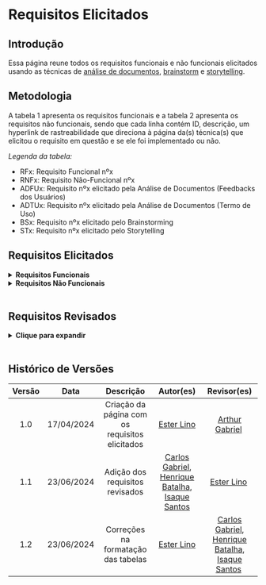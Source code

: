 # Requisitos Elicitados

## Introdução

Essa página reune todos os requisitos funcionais e não funcionais elicitados usando as técnicas de [análise de documentos](https://requisitos-de-software.github.io/2024.1-Gov.br/#/elicitacao/analise_documentos), [brainstorm](https://requisitos-de-software.github.io/2024.1-Gov.br/#/elicitacao/brainstorm) e [storytelling](https://requisitos-de-software.github.io/2024.1-Gov.br/#/elicitacao/storytelling).

## Metodologia

A tabela 1 apresenta os requisitos funcionais e a tabela 2 apresenta os requisitos não funcionais, sendo que cada linha contém ID, descrição, um hyperlink de rastreabilidade que direciona à página da(s) técnica(s) que elicitou o requisito em questão e se ele foi implementado ou não.

*Legenda da tabela:*

- RFx: Requisito Funcional nºx
- RNFx: Requisito Não-Funcional nºx
- ADFUx: Requisito nºx elicitado pela Análise de Documentos (Feedbacks dos Usuários)
- ADTUx: Requisito nºx elicitado pela Análise de Documentos (Termo de Uso)
- BSx: Requisito nºx elicitado pelo Brainstorming
- STx: Requisito nºx elicitado pelo Storytelling

## Requisitos Elicitados

<details><summary><b>Requisitos Funcionais</b></summary>

<p style="text-align: center"><b><a id="tab_1" style="visibility: hidden;"></a>Tabela 1</b> - Requisitos funcionais</p>

|  Tipo  |                                Descrição                                |                                  Rastreabilidade                                 | Implementado |
|:------:|:-----------------------------------------------------------------------:|:--------------------------------------------------------------------------------:|:------------:|
| RF01 | O sistema deve possuir uma funcionalidade de reconhecimento facial para autenticação do usuário. | [ADFU01](https://requisitos-de-software.github.io/2024.1-Gov.br/#/elicitacao/analise_documentos) | Sim |
| RF02 | O sistema deve permitir que os usuários recuperem suas senhas através de métodos seguros e eficientes. | [ADFU02](https://requisitos-de-software.github.io/2024.1-Gov.br/#/elicitacao/analise_documentos) | Sim |
| RF03 | O sistema deve oferecer verificação em duas etapas como uma camada adicional de segurança para os usuários. | [ADFU03](https://requisitos-de-software.github.io/2024.1-Gov.br/#/elicitacao/analise_documentos) | Sim |
| RF04 | O sistema deve permitir que os usuários utilizem suas credenciais para acessar diferentes serviços governamentais de forma centralizada. | [ADFU04](https://requisitos-de-software.github.io/2024.1-Gov.br/#/elicitacao/analise_documentos) | Sim |
| RF05 | O sistema deve facilitar o processo de mudança de celular pelo usuário, permitindo a transferência de segurança e autenticações sem necessidade de cancelar e recriar a conta. | [ADFU05](https://requisitos-de-software.github.io/2024.1-Gov.br/#/elicitacao/analise_documentos) | Sim |
| RF06 | O sistema deve notificar os usuários de quaisquer acessos não autorizados ou mudanças críticas na segurança de suas contas. | [ADFU06](https://requisitos-de-software.github.io/2024.1-Gov.br/#/elicitacao/analise_documentos) | Sim |
| RF07 | O sistema deve permitir a autenticação do usuário utilizando métodos como biometria facial e validação biográfica. | [ADTU01](https://requisitos-de-software.github.io/2024.1-Gov.br/#/elicitacao/analise_documentos) | Sim |
| RF08 | O sistema deve permitir ao usuário acessar, atualizar e excluir seus dados pessoais.                                    | [ADTU02](https://requisitos-de-software.github.io/2024.1-Gov.br/#/elicitacao/analise_documentos) | Sim |
| RF09 | O sistema deve oferecer funcionalidades para recuperação de conta através de SMS, e-mail ou suporte direto.             | [ADTU03](https://requisitos-de-software.github.io/2024.1-Gov.br/#/elicitacao/analise_documentos) | Sim |
| RF10 | O sistema deve permitir aos usuários visualizar e gerenciar documentos digitais associados à sua conta.                 | [ADTU04](https://requisitos-de-software.github.io/2024.1-Gov.br/#/elicitacao/analise_documentos) | Sim |
| RF11 | O sistema deve oferecer uma funcionalidade de Prova de Vida para verificação de beneficiários de programas de previdência ou assistência social. | [ADTU05](https://requisitos-de-software.github.io/2024.1-Gov.br/#/elicitacao/analise_documentos) | Sim |
| RF12 | O aplicativo deve permitir que os usuários se autentiquem de forma segura, usando credenciais únicas, como CPF e senha | [BS01](https://requisitos-de-software.github.io/2024.1-Gov.br/#/elicitacao/brainstorm) | Sim |
| RF13 | O usuário deve ser capaz de logar com as credências do gov.br                                                          | [BS02](https://requisitos-de-software.github.io/2024.1-Gov.br/#/elicitacao/brainstorm) | Sim |
| RF14 | O usuário deve conseguir visualizar seus documentos                                                                    | [BS03](https://requisitos-de-software.github.io/2024.1-Gov.br/#/elicitacao/brainstorm) | Sim |
| RF15 | O usuário deve conseguir agendar serviços específicos                                                                  | [BS04](https://requisitos-de-software.github.io/2024.1-Gov.br/#/elicitacao/brainstorm) | Não |
| RF16 | O usuário deve conseguir emitir/baixar certidões                                                                       | [BS05](https://requisitos-de-software.github.io/2024.1-Gov.br/#/elicitacao/brainstorm) | Sim |
| RF17 | O usuário deve conseguir se logar no aplicativo                                                                        | [BS06](https://requisitos-de-software.github.io/2024.1-Gov.br/#/elicitacao/brainstorm) | Sim |
| RF18 | O login deve possuir autenticação em dois fatores                                                                      | [BS07](https://requisitos-de-software.github.io/2024.1-Gov.br/#/elicitacao/brainstorm) | Sim |
| RF19 | O usuário deve conseguir assinar documentos digitalmente                                                               | [BS08](https://requisitos-de-software.github.io/2024.1-Gov.br/#/elicitacao/brainstorm) | Sim |
| RF20 | O usuário deve conseguir se inscrever em concursos públicos                                                            | [BS09](https://requisitos-de-software.github.io/2024.1-Gov.br/#/elicitacao/brainstorm) | Não |
| RF21 | O usuário deve conseguir consultar programas do governo                                                                | [BS10](https://requisitos-de-software.github.io/2024.1-Gov.br/#/elicitacao/brainstorm) | Não |
| RF22 | O usuário deve conseguir se conectar com o Detran                                                                      | [BS11](https://requisitos-de-software.github.io/2024.1-Gov.br/#/elicitacao/brainstorm) | Não |
| RF23 | O usuário deve conseguir se conectar com o NIS                                                                         | [BS12](https://requisitos-de-software.github.io/2024.1-Gov.br/#/elicitacao/brainstorm) | Não |
| RF24 | O usuário deve conseguir se conectar com o ID Jovem                                                                    | [BS13](https://requisitos-de-software.github.io/2024.1-Gov.br/#/elicitacao/brainstorm) | Não |
| RF25 | O usuário deve conseguir usar o aplicativo para pagar impostos trabalhistas                                            | [BS14](https://requisitos-de-software.github.io/2024.1-Gov.br/#/elicitacao/brainstorm) | Não |
| RF26 | O usuário deve conseguir obter o código de acesso                                                                      | [BS15](https://requisitos-de-software.github.io/2024.1-Gov.br/#/elicitacao/brainstorm) | Sim |
| RF27 | O aplicativo deve possuir ferramentas de acessibilidade (Alto contraste, aumentar a fonte, audiodescrição)             | [BS16](https://requisitos-de-software.github.io/2024.1-Gov.br/#/elicitacao/brainstorm) | Não |
| RF28 | Como usuário, desejo acessar o aplicativo gov.br de forma rápida e intuitiva.  | [ST01](https://requisitos-de-software.github.io/2024.1-Gov.br/#/elicitacao/storytelling) | Sim |
| RF29 | Como usuário, desejo encontrar facilmente o serviço de agendamento na Receita Federal. | [ST02](https://requisitos-de-software.github.io/2024.1-Gov.br/#/elicitacao/storytelling) |  Sim |
| RF30 | Como usuário, desejo acessar as funções de assinatura digital para agilizar a assinatura de documentos. | [ST03](https://requisitos-de-software.github.io/2024.1-Gov.br/#/elicitacao/storytelling) | Sim |
| RF31 | Como usuário, desejo agendar atendimentos em órgãos públicos através do aplicativo.            | [ST04](https://requisitos-de-software.github.io/2024.1-Gov.br/#/elicitacao/storytelling) | Não |
| RF32 | Como usuário, desejo consultar informações sobre benefícios sociais através do aplicativo.     | [ST05](https://requisitos-de-software.github.io/2024.1-Gov.br/#/elicitacao/storytelling) | Não |
| RF33 | Como usuário, desejo acessar a função de carteira digital no aplicativo.                      | [ST06](https://requisitos-de-software.github.io/2024.1-Gov.br/#/elicitacao/storytelling) | Não |
| RF34 | Como usuário, desejo continuar recebendo minha aposentadoria através da função de prova de vida. | [ST07](https://requisitos-de-software.github.io/2024.1-Gov.br/#/elicitacao/storytelling) | Não |
| RF35 | Como usuário, desejo uma navegação intuitiva para buscar processos e documentos.               | [ST08](https://requisitos-de-software.github.io/2024.1-Gov.br/#/elicitacao/storytelling) | Sim |
| RF36 | Como usuário, desejo garantir a segurança na transmissão e armazenamento de documentos sensíveis. | [ST09](https://requisitos-de-software.github.io/2024.1-Gov.br/#/elicitacao/storytelling) | Sim |
| RF37 | Como usuário, desejo eficiência no agendamento e acompanhamento de processos.                 | [ST10](https://requisitos-de-software.github.io/2024.1-Gov.br/#/elicitacao/storytelling) | Sim |
| RF38 | Como usuário, desejo receber atualizações relevantes sobre processos e benefícios sociais.    | [ST11](https://requisitos-de-software.github.io/2024.1-Gov.br/#/elicitacao/storytelling) | Sim |
| RF39 | Como usuário, desejo substituir minha carteira física por uma versão digital no aplicativo.   | [ST12](https://requisitos-de-software.github.io/2024.1-Gov.br/#/elicitacao/storytelling) | Não |
| RF40 | Como usuário, desejo acesso rápido aos meus documentos no celular, sem a necessidade de documentos físicos. | [ST13](https://requisitos-de-software.github.io/2024.1-Gov.br/#/elicitacao/storytelling) | Sim |
| RF41 | Como usuário, desejo poder acessar meus documentos mesmo sem conexão com a internet.          | [ST14](https://requisitos-de-software.github.io/2024.1-Gov.br/#/elicitacao/storytelling) | Não |
| RF42 | Como usuário, desejo garantir a privacidade das informações pessoais.                         | [ST15](https://requisitos-de-software.github.io/2024.1-Gov.br/#/elicitacao/storytelling) | Sim |

<font size="2"><p style="text-align: center"><b>Fonte: <a href="https://github.com/esteerlino">Ester Lino</a></p></font>

</details>

<details><summary>Requisitos Não Funcionais</summary>

<p style="text-align: center"><b><a id="tab_1" style="visibility: hidden;"></a>Tabela 2</b> - Requisitos não funcionais</p>

|  Tipo  |                                Descrição                                |                                  Rastreabilidade                                 | Implementado |
|:------:|:-----------------------------------------------------------------------:|:--------------------------------------------------------------------------------:|:------------:|
| RNF01 | O sistema deve ser estável e confiável, funcionando corretamente sem travamentos ou fechamentos inesperados. | [ADFU07](https://requisitos-de-software.github.io/2024.1-Gov.br/#/elicitacao/analise_documentos) | Sim |
| RNF02 | A interface do sistema deve ser clara e fácil de usar, evitando complexidades desnecessárias que possam confundir os usuários. | [ADFU08](https://requisitos-de-software.github.io/2024.1-Gov.br/#/elicitacao/analise_documentos) | Sim |
| RNF03 | As funcionalidades críticas, como reconhecimento facial e autenticação, devem ser otimizadas para operar de maneira rápida e eficiente. | [ADFU09](https://requisitos-de-software.github.io/2024.1-Gov.br/#/elicitacao/analise_documentos) | Sim |
| RNF04 | O sistema deve assegurar o tratamento adequado dos dados sensíveis de acordo com a legislação (LGPD).                     | [ADTU06](https://requisitos-de-software.github.io/2024.1-Gov.br/#/elicitacao/analise_documentos) | Sim |
| RNF05 | O sistema deve obter consentimento explícito dos usuários para o tratamento de seus dados pessoais.                        | [ADTU07](https://requisitos-de-software.github.io/2024.1-Gov.br/#/elicitacao/analise_documentos) | Sim |
| RNF06 | O sistema deve ser acessível através de diferentes dispositivos e navegadores.                                             | [ADTU08](https://requisitos-de-software.github.io/2024.1-Gov.br/#/elicitacao/analise_documentos) | Sim |
| RNF07 | O sistema deve implementar múltiplos níveis de segurança de acesso (bronze, prata, ouro).                                  | [ADTU09](https://requisitos-de-software.github.io/2024.1-Gov.br/#/elicitacao/analise_documentos) | Sim |
| RNF08 | O sistema deve ser acessível e disponível para todos os usuários, garantindo acessibilidade para usuários com deficiências e oferecendo suporte a múltiplas plataformas e navegadores. | [ADTU10](https://requisitos-de-software.github.io/2024.1-Gov.br/#/elicitacao/analise_documentos) | Sim |
| RNF09 | O aplicativo deve ser seguro e confiável, protegendo os dados dos usuários                                      | [BS17](https://requisitos-de-software.github.io/2024.1-Gov.br/#/elicitacao/brainstorm) | Sim |
| RNF10 | O login deve ser feito de maneira rápida e segura                                                               | [BS18](https://requisitos-de-software.github.io/2024.1-Gov.br/#/elicitacao/brainstorm) | Não |
| RNF11 | O aplicativo deve ser acessível a pessoas com deficiência                                                       | [BS19](https://requisitos-de-software.github.io/2024.1-Gov.br/#/elicitacao/brainstorm) | Não |
| RNF12 | O aplicativo deve exigir que a senha do usuário possua obrigatoriamente letras, números e caracteres especiais. | [BS20](https://requisitos-de-software.github.io/2024.1-Gov.br/#/elicitacao/brainstorm) | Não |
| RNF13 | O aplicativo deve ser intuitivo e fácil de usar                                                                 | [BS21](https://requisitos-de-software.github.io/2024.1-Gov.br/#/elicitacao/brainstorm) | Não |
| RNF14 | O aplicativo deve ter boa performance e ser estável                                                             | [BS22](https://requisitos-de-software.github.io/2024.1-Gov.br/#/elicitacao/brainstorm) | Não |
| RNF15 | O aplicativo deve ter suporte ao cliente eficiente                                                              | [BS23](https://requisitos-de-software.github.io/2024.1-Gov.br/#/elicitacao/brainstorm) | Não |
| RNF16 | Segurança: O aplicativo deve garantir a segurança dos dados pessoais dos usuários.            | [ST16](https://requisitos-de-software.github.io/2024.1-Gov.br/#/elicitacao/storytelling)  | Sim |
| RNF17 | Usabilidade: A interface do aplicativo deve ser simples e fácil de usar.                      | [ST17](https://requisitos-de-software.github.io/2024.1-Gov.br/#/elicitacao/storytelling)  | Sim |
| RNF18 | Eficiência: O aplicativo deve ser rápido no acesso e no agendamento de serviços.               | [ST18](https://requisitos-de-software.github.io/2024.1-Gov.br/#/elicitacao/storytelling) | Sim |
| RNF19 | Acessibilidade: O aplicativo deve ser acessível mesmo sem conexão com a internet.              | [ST19](https://requisitos-de-software.github.io/2024.1-Gov.br/#/elicitacao/storytelling) | Não |
| RNF20 | Confiabilidade: O aplicativo deve manter a integridade dos documentos e informações consultadas. | [ST20](https://requisitos-de-software.github.io/2024.1-Gov.br/#/elicitacao/storytelling) | Sim |
| RNF21 | Atualização: O aplicativo deve manter os usuários informados sobre novidades e atualizações importantes. | [ST21](https://requisitos-de-software.github.io/2024.1-Gov.br/#/elicitacao/storytelling) | Sim |
| RNF22 | Privacidade: Garantir que as informações dos usuários não sejam compartilhadas sem permissão. | [ST22](https://requisitos-de-software.github.io/2024.1-Gov.br/#/elicitacao/storytelling)  | Sim |

<font size="2"><p style="text-align: center"><b>Fonte: <a href="https://github.com/esteerlino">Ester Lino</a></p></font>

</details>

<br>

## Requisitos Revisados

<details><summary>Clique para expandir</summary>

## Observações

- Em 15 de junho de 2024, foi publicada a Lei nº 14.522/2024, que altera a Lei Geral de Proteção de Dados (LGPD) e reforça as medidas de segurança para proteção de dados pessoais. O sistema gov.br foi atualizado para atender às novas exigências da lei.

## Desenvolvimento

A tabela 3 apresenta os requisitos funcionais que foram revisados e não alterados.

- Significado de "Sim":
Na coluna "Status Anterior": Indica que o requisito já estava implementado no sistema em um momento específico no passado, antes da análise da tabela.
Na coluna "Status Atual": Indica que o requisito continua implementado no sistema e está disponível para uso pelos usuários no momento da análise da tabela.

- Significado de "Não":
Na coluna "Status Anterior": Indica que o requisito não estava implementado no sistema em um momento específico no passado, antes da análise da tabela.
Na coluna "Status Atual": Indica que o requisito ainda não foi implementado no sistema e não está disponível para uso pelos usuários no momento da análise da tabela.

<p style="text-align: center"><b><a id="tab_1" style="visibility: hidden;"></a>Tabela 3</b> - Requisitos funcionais</p>

| ID | Requisito | Status Anterior | Status Atual | Observações | Rastreabilidade |
|---|---|---|---|---|---|
| RF11 | O aplicativo deve permitir que os usuários se autentiquem de forma segura, usando credenciais únicas, como CPF e senha. | Sim | Sim | Funcionalidade já implementada na versão atual do aplicativo. | [BS01](https://requisitos-de-software.github.io/2024.1-Gov.br/#/elicitacao/brainstorm) |
| RF12 | O usuário deve ser capaz de logar com as credenciais do gov.br. | Sim | Sim | Funcionalidade já implementada na versão atual do aplicativo. | [BS02](https://requisitos-de-software.github.io/2024.1-Gov.br/#/elicitacao/brainstorm) |
| RF13 | O usuário deve conseguir visualizar seus documentos. | Sim | Sim | Funcionalidade já implementada na versão atual do aplicativo. |  [BS03](https://requisitos-de-software.github.io/2024.1-Gov.br/#/elicitacao/brainstorm) |
| RF15 | O usuário deve conseguir emitir/baixar certidões. | Sim | Sim | Funcionalidade já implementada na versão atual do aplicativo. | [BS05](https://requisitos-de-software.github.io/2024.1-Gov.br/#/elicitacao/brainstorm) |
| RF16 | O usuário deve conseguir se logar no aplicativo. | Sim | Sim | Funcionalidade já implementada na versão atual do aplicativo. | [BS06](https://requisitos-de-software.github.io/2024.1-Gov.br/#/elicitacao/brainstorm) |
| RF17 | O login deve possuir autenticação em dois fatores. | IGUAL AO REQ RF03 | 
| RF18 | O usuário deve conseguir assinar documentos digitalmente. | Sim | Sim | Funcionalidade já implementada na versão atual do aplicativo. | [BS08](https://requisitos-de-software.github.io/2024.1-Gov.br/#/elicitacao/brainstorm) |
| RF25 | O usuário deve conseguir obter o código de acesso. | Sim | Sim | Funcionalidade já implementada na versão atual do aplicativo. | [BS15](https://requisitos-de-software.github.io/2024.1-Gov.br/#/elicitacao/brainstorm) |
| RF27 | Como usuário, desejo acessar o aplicativo gov.br de forma rápida e intuitiva. | Sim | Sim | Interface do aplicativo foi aprimorada para facilitar a navegação e o uso. | [ST01](https://requisitos-de-software.github.io/2024.1-Gov.br/#/elicitacao/storytelling) |
| RF28 | Como usuário, desejo encontrar facilmente o serviço de agendamento na Receita Federal. | Sim | Sim | Funcionalidade de busca foi aprimorada para facilitar a localização de serviços específicos. | [ST02](https://requisitos-de-software.github.io/2024.1-Gov.br/#/elicitacao/storytelling) |
| RF29 | Como usuário, desejo acessar as funções de assinatura digital para agilizar a assinatura de documentos. | Sim | Sim | Processo de assinatura digital foi simplificado e otimizado. | [ST03](https://requisitos-de-software.github.io/2024.1-Gov.br/#/elicitacao/storytelling) |
| RF32 | Como usuário, desejo acessar a função de carteira digital no aplicativo. | Sim | Sim | Funcionalidade de busca foi aprimorada para facilitar a localização de processos e documentos. | [ST06](https://requisitos-de-software.github.io/2024.1-Gov.br/#/elicitacao/storytelling) |
| RF33 | Como usuário, desejo continuar recebendo minha aposentadoria através da função de prova de vida. | Sim | Sim | Medidas de segurança foram reforçadas para proteger dados sensíveis. | [ST07](https://requisitos-de-software.github.io/2024.1-Gov.br/#/elicitacao/storytelling) |
| RF34 | Como usuário, desejo uma navegação intuitiva para buscar processos e documentos. | Sim | Sim | Processo de alteração de informações pessoais foi simplificado e otimizado. | [ST08](https://requisitos-de-software.github.io/2024.1-Gov.br/#/elicitacao/storytelling) |
| RF35 | Como usuário, desejo garantir a segurança na transmissão e armazenamento de documentos sensíveis. | Sim | Sim | Função de ajuda foi implementada no aplicativo, com acesso a FAQs e canais de contato. | [ST09](https://requisitos-de-software.github.io/2024.1-Gov.br/#/elicitacao/storytelling) |
| RF36 | Como usuário, desejo eficiência no agendamento e acompanhamento de processos. | Sim | Sim | Área de agendamento foi otimizada para facilitar o acesso e a marcação de consultas e serviços. | [ST10](https://requisitos-de-software.github.io/2024.1-Gov.br/#/elicitacao/storytelling) |
| RF37 | Como usuário, desejo receber atualizações relevantes sobre processos e benefícios sociais.  | Sim | Sim | Processo de recuperação de senha foi simplificado e otimizado. | [ST11](https://requisitos-de-software.github.io/2024.1-Gov.br/#/elicitacao/storytelling) |
| RF38 | Como usuário, desejo substituir minha carteira física por uma versão digital no aplicativo.| Sim | Sim | Interface do aplicativo foi aprimorada para ser mais clara, intuitiva e fácil de usar. | [ST12](https://requisitos-de-software.github.io/2024.1-Gov.br/#/elicitacao/storytelling) |
| RF39 | Como usuário, desejo acesso rápido aos meus documentos no celular, sem a necessidade de documentos físicos. | Sim | Sim | Suporte para biometria foi implementado no aplicativo, permitindo login e autenticação mais seguros. | [ST13](https://requisitos-de-software.github.io/2024.1-Gov.br/#/elicitacao/storytelling) |
| RF40 | Como usuário, desejo poder acessar meus documentos mesmo sem conexão com a internet.   | Sim | Sim | Aplicativo foi aprimorado para oferecer uma experiência mais completa e facilitar as interações dos usuários. | [ST14](https://requisitos-de-software.github.io/2024.1-Gov.br/#/elicitacao/storytelling) |

<font size="2"><p style="text-align: center"><b>Fonte: <a href="https://github.com/TheCarlosRamos">Carlos Gabriel</a>, <a href="https://github.com/HeBatalha">Henrique Batalha</a> e <a href="https://github.com/IsaqueSH">Isaque Santos</a> </p></font>

## Outros requisitos

A tabela 4 apresenta os requisitos funcionais que ainda estão em processo de implementação.

<p style="text-align: center"><b><a id="tab_1" style="visibility: hidden;"></a>Tabela 4</b> - Requisitos funcionais não implementados</p>

| Requisito Funcional | Descrição | Status | Comentários | Rastreabilidade |
|-------------------------|---------------|------------|-----------------|---|
| RF01 | O sistema deve oferecer reconhecimento facial para autenticação do usuário. | Em desenvolvimento | Funcionalidade em fase de testes e aprimoramento. | [ADFU01](https://requisitos-de-software.github.io/2024.1-Gov.br/#/elicitacao/analise_documentos) | 
| RF02 | O sistema deve permitir a recuperação de senha por meio de perguntas de segurança e/ou e-mail. | Em desenvolvimento | Funcionalidade em fase de testes e aprimoramento. | [ADFU02](https://requisitos-de-software.github.io/2024.1-Gov.br/#/elicitacao/analise_documentos) |
| RF03 | O sistema deve permitir a verificação em duas etapas para maior segurança do login. | Em desenvolvimento | Funcionalidade em fase de testes e aprimoramento. | [ADFU03](https://requisitos-de-software.github.io/2024.1-Gov.br/#/elicitacao/analise_documentos) [BS03](https://requisitos-de-software.github.io/2024.1-Gov.br/#/elicitacao/brainstorm) |
| RF04 | O sistema deve oferecer acesso centralizado a serviços governamentais. | Em desenvolvimento | Integrações com outros serviços governamentais em andamento. | [ADFU04](https://requisitos-de-software.github.io/2024.1-Gov.br/#/elicitacao/analise_documentos) |
| RF05 | O sistema deve permitir a notificação do usuário em caso de atividades suspeitas em sua conta. | Em desenvolvimento | Funcionalidade em fase de testes e aprimoramento. | [ADFU06](https://requisitos-de-software.github.io/2024.1-Gov.br/#/elicitacao/analise_documentos) |
| RF06 | O sistema deve permitir a autenticação biométrica por meio de impressões digitais. | Em desenvolvimento | Funcionalidade em fase de testes e aprimoramento. | [ADTU01](https://requisitos-de-software.github.io/2024.1-Gov.br/#/elicitacao/analise_documentos) |
| RF07 | O sistema deve permitir o acesso e gerenciamento de dados pessoais pelo usuário. | Em desenvolvimento | Funcionalidade em fase de testes e aprimoramento. | [ADTU02](https://requisitos-de-software.github.io/2024.1-Gov.br/#/elicitacao/analise_documentos) |
| RF08 | O sistema deve oferecer funcionalidades para recuperação de conta através de SMS, e-mail ou suporte direto.  | Em desenvolvimento | Funcionalidade em fase de testes e aprimoramento. | [ADTU03](https://requisitos-de-software.github.io/2024.1-Gov.br/#/elicitacao/analise_documentos) |
| RF09 | O sistema deve permitir a visualização e gerenciamento de documentos digitais. | Em desenvolvimento | Funcionalidade em fase de testes e aprimoramento. | [ADTU04](https://requisitos-de-software.github.io/2024.1-Gov.br/#/elicitacao/analise_documentos) |
| RF10 | O sistema deve permitir a prova de vida para utilização de serviços online. | Em desenvolvimento | Funcionalidade em fase de testes e aprimoramento. | [ADTU05](https://requisitos-de-software.github.io/2024.1-Gov.br/#/elicitacao/analise_documentos) |
| RF14 | O usuário deve conseguir agendar serviços específicos. | Em desenvolvimento | Implementação de medidas de segurança em andamento. | [BS04](https://requisitos-de-software.github.io/2024.1-Gov.br/#/elicitacao/brainstorm) |
| RF19 | O usuário deve conseguir se inscrever em concursos públicos| Em desenvolvimento | Testes de compatibilidade em andamento. | [BS09](https://requisitos-de-software.github.io/2024.1-Gov.br/#/elicitacao/brainstorm) |
| RF20 | O usuário deve conseguir consultar programas do governo  | Em desenvolvimento | Adequações de acessibilidade em andamento. | [BS10](https://requisitos-de-software.github.io/2024.1-Gov.br/#/elicitacao/brainstorm) |
| RF21 | O usuário deve conseguir se conectar com o Detran. | Em desenvolvimento | Integrações em andamento. | [BS11](https://requisitos-de-software.github.io/2024.1-Gov.br/#/elicitacao/brainstorm) |
| RF22 | O usuário deve conseguir se conectar com o NIS. | Em desenvolvimento | Implementação de logs em andamento. | [BS12](https://requisitos-de-software.github.io/2024.1-Gov.br/#/elicitacao/brainstorm) |
| RF23 | O usuário deve conseguir se conectar com o ID Jovem. | Em desenvolvimento | Implementação de backups em andamento. | [BS13](https://requisitos-de-software.github.io/2024.1-Gov.br/#/elicitacao/brainstorm) |
| RF24 | O usuário deve conseguir usar o aplicativo para pagar impostos trabalhistas | Em desenvolvimento | Implementação de mecanismos de recuperação de falhas em andamento. | [BS14](https://requisitos-de-software.github.io/2024.1-Gov.br/#/elicitacao/brainstorm) |
| RF26 | O aplicativo deve possuir ferramentas de acessibilidade (Alto contraste, aumentar a fonte, audiodescrição) | Em desenvolvimento | Implementação de criptografia em andamento. | [BS15](https://requisitos-de-software.github.io/2024.1-Gov.br/#/elicitacao/brainstorm) |
| RF30 | Como usuário, desejo agendar atendimentos em órgãos públicos através do aplicativo. | Em desenvolvimento | Análise de legislações em andamento. | [ST04](https://requisitos-de-software.github.io/2024.1-Gov.br/#/elicitacao/storytelling) |
| RF31 | Como usuário, desejo consultar informações sobre benefícios sociais através do aplicativo.| Em desenvolvimento | Elaboração da documentação em andamento. | [ST05](https://requisitos-de-software.github.io/2024.1-Gov.br/#/elicitacao/storytelling) |

<font size="2"><p style="text-align: center"><b>Fonte: <a href="https://github.com/TheCarlosRamos">Carlos Gabriel</a>, <a href="https://github.com/HeBatalha">Henrique Batalha</a> e <a href="https://github.com/IsaqueSH">Isaque Santos</a> </p></font>

## Futuro

A tabela 5 apresenta 4 novos requisitos a serem implementados no aplicativo Gov.br.

| ID | Requisito | Status Anterior | Status Atual | Observações |
|---|---|---|---|---|
| RF(novo) | Como usuário, desejo poder consultar informações sobre benefícios sociais. | Não implementado | Prioridade para implementação futura |  Aguardando definição de escopo e prazos. |
| RF(novo) | Como usuário, desejo ter acesso a uma carteira digital integrada para pagamentos. | Não implementado |  Em avaliação de viabilidade técnica e legal. | A implementação depende de aprovações e integrações com instituições financeiras. |
| RF(novo) | O sistema deve atender aos requisitos de acessibilidade WCAG 2.1 para usuários com deficiência. | Não implementado | Prioridade para implementação futura |  Aguardando definição de cronograma e recursos. |
| RF(novo) | O aplicativo deve oferecer suporte a múltiplas línguas. | Não implementado |  Em avaliação de viabilidade e prioridade. | A implementação depende de recursos e definição de quais línguas serão oferecidas. |

<font size="2"><p style="text-align: center"><b>Fonte: <a href="https://github.com/TheCarlosRamos">Carlos Gabriel</a>, <a href="https://github.com/HeBatalha">Henrique Batalha</a> e <a href="https://github.com/IsaqueSH">Isaque Santos</a> </p></font>

</details>

<br>

## Histórico de Versões

| Versão | Data | Descrição | Autor(es) | Revisor(es) |
| :----: | :--: | :-------: | :-------: | :---------: |
|  1.0   | 17/04/2024 | Criação da página com os requisitos elicitados | [Ester Lino](https://github.com/esteerlino)  | [Arthur Gabriel](https://github.com/ArthurGabrieel) |
|  1.1   | 23/06/2024 | Adição dos requisitos revisados | [Carlos Gabriel](https://github.com/TheCarlosRamos), [Henrique Batalha](https://github.com/HeBatalha), [Isaque Santos](https://github.com/IsaqueSH)   | [Ester Lino](https://github.com/esteerlino) |
|  1.2   | 23/06/2024 | Correções na formatação das tabelas | [Ester Lino](https://github.com/esteerlino) | [Carlos Gabriel](https://github.com/TheCarlosRamos), [Henrique Batalha](https://github.com/HeBatalha), [Isaque Santos](https://github.com/IsaqueSH) |
